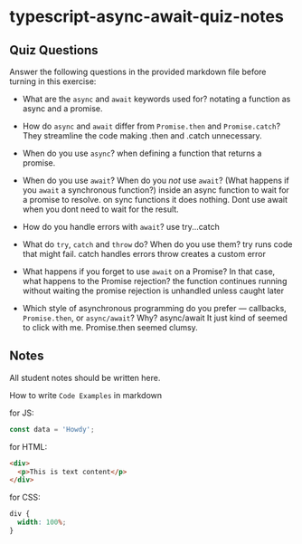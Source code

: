 # typescript-async-await-quiz-notes

## Quiz Questions

Answer the following questions in the provided markdown file before turning in this exercise:

- What are the `async` and `await` keywords used for?
  notating a function as async and a promise.

- How do `async` and `await` differ from `Promise.then` and `Promise.catch`?
  They streamline the code making .then and .catch unnecessary.

- When do you use `async`?
  when defining a function that returns a promise.

- When do you use `await`? When do you _not_ use `await`? (What happens if you `await` a synchronous function?)
  inside an async function to wait for a promise to resolve.
  on sync functions it does nothing. Dont use await when you dont need to wait for the result.

- How do you handle errors with `await`?
  use try...catch

- What do `try`, `catch` and `throw` do? When do you use them?
  try runs code that might fail.
  catch handles errors
  throw creates a custom error

- What happens if you forget to use `await` on a Promise? In that case, what happens to the Promise rejection?
  the function continues running without waiting
  the promise rejection is unhandled unless caught later

- Which style of asynchronous programming do you prefer — callbacks, `Promise.then`, or `async/await`? Why?
  async/await
  It just kind of seemed to click with me. Promise.then seemed clumsy.

## Notes

All student notes should be written here.

How to write `Code Examples` in markdown

for JS:

```javascript
const data = 'Howdy';
```

for HTML:

```html
<div>
  <p>This is text content</p>
</div>
```

for CSS:

```css
div {
  width: 100%;
}
```
